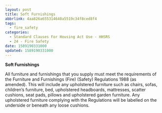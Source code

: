 ```yaml
---
layout: post
title: Soft Furnishings
abbrlink: 4aa826a655314640a5519c34f8ced8f4
tags:
  - fire_safety
categories:
  - Standard Clauses For Housing Act Use - HHSRS
  - 24 - Fire Safety
date: 1589190331000
updated: 1589190331000
---
```


**Soft Furnishings**

All furniture and furnishings that you supply must meet the requirements of the Furniture and Furnishings (Fire) (Safety) Regulations 1988 (as amended). This will include any upholstered furniture such as chairs, sofas, children’s furniture, bed, upholstered headboards, mattresses, scatter cushions, seat pads, pillows and upholstered garden furniture. Any upholstered furniture complying with the Regulations will be labelled on the underside or beneath any loose cushions.
